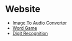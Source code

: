 # Website
* [Image To Audio Convertor](image2audio)
* [Word Game](wordgame)
* [Digit Recognition](digit_all)